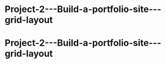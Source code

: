 # Project-2---Build-a-portfolio-site---grid-layout
# Project-2---Build-a-portfolio-site---grid-layout
